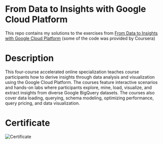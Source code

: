# From Data to Insights with Google Cloud Platform

This repo contains my solutions to the exercises from [From Data to Insights with Google Cloud Platform](https://www.coursera.org/specializations/from-data-to-insights-google-cloud-platform) (some of the code was provided by Coursera)

# Description

This four-course accelerated online specialization teaches course participants how to derive insights through data analysis and visualization using the Google Cloud Platform. The courses feature interactive scenarios and hands-on labs where participants explore, mine, load, visualize, and extract insights from diverse Google BigQuery datasets. The courses also cover data loading, querying, schema modeling, optimizing performance, query pricing, and data visualization.

# Certificate

![Certificate](https://www.coursera.org/account/accomplishments/specialization/certificate/JF8AXSRAGNJM)
